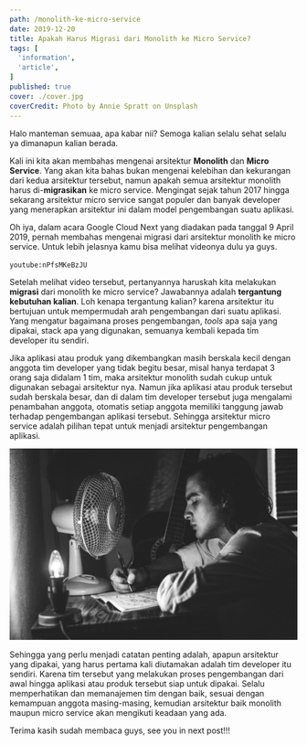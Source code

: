 ```yaml
---
path: /monolith-ke-micro-service
date: 2019-12-20
title: Apakah Harus Migrasi dari Monolith ke Micro Service?
tags: [
  'information',
  'article',
]
published: true
cover: ./cover.jpg
coverCredit: Photo by Annie Spratt on Unsplash
---
```


Halo manteman semuaa, apa kabar nii? Semoga kalian selalu sehat selalu ya dimanapun kalian berada.

Kali ini kita akan membahas mengenai arsitektur <b>Monolith</b> dan <b>Micro Service</b>. Yang akan kita bahas bukan mengenai kelebihan dan kekurangan dari kedua arsitektur tersebut, namun apakah semua arsitektur monolith harus di-<b>migrasikan</b> ke micro service. Mengingat sejak tahun 2017 hingga sekarang arsitektur micro service sangat populer dan banyak developer yang menerapkan arsitektur ini dalam model pengembangan suatu aplikasi.

Oh iya, dalam acara Google Cloud Next yang diadakan pada tanggal 9 April 2019, pernah membahas mengenai migrasi dari arsitektur monolith ke micro service. Untuk lebih jelasnya kamu bisa melihat videonya dulu ya guys.

`youtube:nPfsMKeBzJU`

Setelah melihat video tersebut, pertanyannya haruskah kita melakukan <b>migrasi</b> dari monolith ke micro service? Jawabannya adalah <b>tergantung kebutuhan kalian</b>. Loh kenapa tergantung kalian? karena arsitektur itu bertujuan untuk mempermudah arah pengembangan dari suatu aplikasi. Yang mengatur bagaimana proses pengembangan, <i>tools</i> apa saja yang dipakai, stack apa yang digunakan, semuanya kembali kepada tim developer itu sendiri.

Jika aplikasi atau produk yang dikembangkan masih berskala kecil dengan anggota tim developer yang tidak begitu besar, misal hanya terdapat 3 orang saja didalam 1 tim, maka arsitektur monolith sudah cukup untuk digunakan sebagai arsitektur nya. Namun jika aplikasi atau produk tersebut sudah berskala besar, dan di dalam tim developer tersebut juga mengalami penambahan anggota, otomatis setiap anggota memiliki tanggung jawab terhadap pengembangan aplikasi tersebut. Sehingga arsitektur micro service adalah pilihan tepat untuk menjadi arsitektur pengembangan aplikasi.

![Struggle](./struggle.jpg)

Sehingga yang perlu menjadi catatan penting adalah, apapun arsitektur yang dipakai, yang harus pertama kali diutamakan adalah tim developer itu sendiri. Karena tim tersebut yang melakukan proses pengembangan dari awal hingga aplikasi atau produk tersebut siap untuk dipakai. Selalu memperhatikan dan memanajemen tim dengan baik, sesuai dengan kemampuan anggota masing-masing, kemudian arsitektur baik monolith maupun micro service akan mengikuti keadaan yang ada.

Terima kasih sudah membaca guys, see you in next post!!!